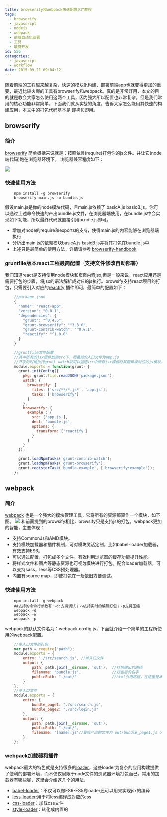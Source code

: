 ```yaml
---
title: browserify和webpack快速配置入门教程
tags:
  - browserify
  - javascript
  - nodejs
  - webpack
  - 前端自动化部署
  - 工具
  - 敏捷开发
id: 556
categories:
  - javascript
  - workflow
date: 2015-09-21 09:04:12
---
```


随着前端的工程越来越复杂，快速的模块化构建、部署前端app也就变得更加的重要，最近比较火爆的工具有browserify和webpack。真的是非常好用，本文的目的就是教会大家怎么使用这两个工具，因为强大所以配置也非常复杂，但是我们常用的核心功能非常简单，下面我们就从实战的角度，告诉大家怎么能用其快速的构建应用，本文中的打包代码基本是 即拷贝即用。

## browserify

### 简介

[browserify](http://browserify.org/) 简单概括来说就是：按照依赖(require)打包你的js文件。并让它(node端代码)跑在浏览器环境下。
浏览器兼容程度如下：

![](http://browserify.org/images/testling_badge.png)

### 快速使用方法

```shell
    npm install -g browserify
    browserify main.js -o bundle.js
```

假设main.js是你的node模块代码，且main.js依赖了 basicA.js basicB.js。你可以通过上述命令快速的产出bundle.js文件，在浏览器端使用<script src="bundle.js"></script>，在bundle.js中会实现如下功能，所以最终代码就直接引用bundle.js即可。

*   增加对node的require和exports的支持，使得main.js的内容能够在浏览器端执行
*   分析出main.js的依赖模块basicA.js basicB.js并将其打包在bundle.js中
*   上述只是最简单的使用方法，详情请参考 [browserify-handbook](https://github.com/substack/browserify-handbook)

### gruntfile版本react工程最简配置（支持文件修改自动部署）

我们知道react是支持使用node模块和页面内嵌jsx,但是一般来说，react应用还是需要打包的步骤，将jsx的语法解析成对应的js执行。browsify支持react项目的打包，只需要引入对应的[reactify](https://github.com/andreypopp/reactify) 插件即可。最简单的配置如下：

```javascript
    //package.json
    {
      "name": "react-app",
      "version": "0.0.1",
      "dependencies": {
        "grunt": "^0.4.5",
        "grunt-browserify": "^3.3.0",
        "grunt-contrib-watch": "^0.6.1",
        "reactify": "^1.0.0"
      }
    }
```

```javascript
    //gruntfile文件配置
    //其中所有的jsx组件放到src下，而最终的入口文件为app.js
    //开发的时候执行grunt watch就可以监控src中所有jsx模板将其翻译成对应的js模块，在最终的html中引入bundle.js即可
    module.exports = function(grunt) {
      grunt.initConfig({
        pkg: grunt.file.readJSON('package.json'),
        watch: {
          browserify: {
            files: ['src/**/*.js*', 'app.js'],
            tasks: ['browserify']
          }
        },
        browserify: {
          example : {
            src: ['app.js'],
            dest: 'bundle.js',
            options: {
              transform: ['reactify']
            }
          }
        }
      });

      grunt.loadNpmTasks('grunt-contrib-watch');
      grunt.loadNpmTasks('grunt-browserify');
      grunt.registerTask('bundle-example', ['browserify:example']);
    };  
```

## webpack

### 简介

[webpack](https://webpack.github.io/) 也是一个强大的模块管理工具，它将所有的资源都算作一个模块，如下图。
![](http://cdn2.infoqstatic.com/statics_s1_20150616-0050/resource/articles/react-and-webpack/zh/resources/0602005.jpg)
和前面提到的browsify相比，browsify只是支持js的打包，webpack更加的智能，主要体现：
- 支持CommonJs和AMD模块。
- 支持模块加载器和插件机制，可对模块灵活定制，比如babel-loader加载器，有效支持ES6。
- 可以通过配置，打包成多个文件。有效利用浏览器的缓存功能提升性能。
- 将样式文件和图片等静态资源也可视为模块进行打包。配合loader加载器，可以支持sass，less等CSS预处理器。
- 内置有source map，即使打包在一起依旧方便调试。

### 快速使用方法

```shell
    npm install -g webpack
    ##支持的命令行参数有:-d:支持调试；-w支持实时的编辑打包；-p支持压缩
    webpack -d
    webpack -w
    webpack -p
```

webpack的默认文件名为：webpack.config.js，下面就介绍一个简单的工程所使用的webpack配置。

```javascript
    //单入口文件的打包
    var path = require("path");
    module.exports = {
        entry: './src/search.js', //单入口文件
        output: {
            path: path.join(__dirname, 'out'),  //打包输出的路径
            filename: 'bundle.js',              //打包后的名字
            publicPath: "./out/"                //html引用路径，在这里是本地地址。
        }
    };
    //多入口文件
    module.exports = {
        entry: {
            bundle_page1: "./src/search.js",
            bundle_page2: "./src/login.js"
        },
        output: {
            path: path.join(__dirname, 'out'),
            publicPath: "./out/",
            filename: '[name].js'//最后产出的文件为 out/bundle_page1.js out/bundle_page2.js
        }
    };
```

### webpack加载器和插件

webpack最大的特色就是支持很多的[loader](http://webpack.github.io/docs/list-of-loaders.html)，这些loader为复杂的应用构建提供了便利的部署环境，而不仅仅局限于node文件的浏览器环境打包而已。常用的加载器有哪些呢，这里会介绍这几个的用法。

*   [babel-loader](https://github.com/babel/babel-loader)：不仅可以做ES6-ES5的loader还可以用来实现jsx的编译
*   [less-loader](https://github.com/webpack/less-loader):用于将less编译成对应的css
*   [css-loader](https://github.com/webpack/css-loader)：加载css文件
*   [style-loader](https://github.com/webpack/style-loader)：转化成内置的<style>样式。上面三个常常一起使用，style!css!less，loader之间用!连接。在项目中直接 require('xxx.less')即可
*   [json-loader](https://github.com/webpack/json-loader)
*   [url-loader]()image sprite 的替代方案，会将制定的图片文件合并加载，有limit参数
*   [extract-text-webpack-plugin](https://github.com/webpack/extract-text-webpack-plugin):项目中如果不采用按需加载，而是要将所有的css打包成一个文件，并使用link加载，这个插件就有所帮助了。

### webpack实战一个工程配置

有了上述的loader，我们就可以做很多的项目配置了，假设我们有个实际的项目, 基本的操作都包括如下这些环节，我们该如何使用webpack实现这个功能配置呢？

*   JS编译与加载：loader + react模板开发
*   CSS编译与加载：less编译
*   JS与CSS压缩

```javascript
    //package.json
    {
      "name": "order-view",
      "version": "0.0.1",
      "dependencies": {
        "babel-loader": "",
        "less-loader": "",
        "css-loader": "",
        "style-loader": "",
        "autoprefixer-loader": "",
        "extract-text-webpack-plugin":""
      }
    }

```

```javascript
    // webpack.config.js
    // 执行webpack -p即可完成压缩
    var path = require("path");
    var ExtractTextPlugin = require("extract-text-webpack-plugin");
    module.exports = {
        //多文件入口
        entry: {
            bundle_page1: "./src/search.js",
            bundle_page2: "./src/login.js"
        },
        //指定文件的输出
        output: {
            path: path.join(__dirname, 'out'),
            publicPath: "./out/",
            filename: '[name].js'
        },
        module: {
            loaders: [
                //处理react模板的配置
                {
                    test: /.jsx?$/,
                    exclude: /(node_modules|bower_components)/,
                    loader: 'babel'
                },
                //生成内置的样式&lt;style&gt;
                //{
                //    test: /.less$/,
                //    exclude: /(node_modules|bower_components)/,
                //    loader: "style!css!less"
                //},
                //将依赖打包成一个css文件
                {
                    test: /.less$/,
                    exclude: /(node_modules|bower_components)/,
                    test: /.less$/,
                    loader: ExtractTextPlugin.extract(
                        'css?sourceMap&amp;-minimize!' + 'autoprefixer-loader!' + 'less?sourceMap'
                    )

                },
                //图片自动合并加载
                {
                    test: /.(jpg|png)$/,
                    loader: "url?limit=8192"
                }
            ]
        },
        plugins: [
            new ExtractTextPlugin('[name].css')
        ]
    };
```
    